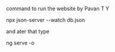 command to run the website by Pavan T Y

 npx json-server --watch db.json

 and ater that type
 
 ng serve -o